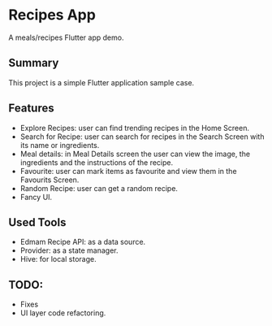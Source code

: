 # Recipes App

A meals/recipes Flutter app demo.

## Summary

This project is a simple Flutter application sample case.


## Features

- Explore Recipes: user can find trending recipes in the Home Screen.
- Search for Recipe: user can search for recipes in the Search Screen with its name or ingredients.
- Meal details: in Meal Details screen the user can view the image, the ingredients and the instructions of the recipe.
- Favourite: user can mark items as favourite and view them in the Favourits Screen.
- Random Recipe: user can get a random recipe.
- Fancy UI.


## Used Tools

- Edmam Recipe API: as a data source.
- Provider: as a state manager.
- Hive: for local storage.


## TODO:
- Fixes
- UI layer code refactoring.
